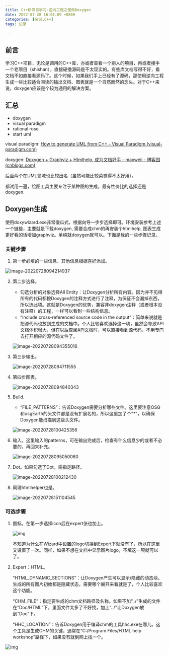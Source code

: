 ```yaml
---
title: C++新项目学习-逆向工程之使用Doxygen
date: 2022-07-28 16:01:09 +0800
categories: [杂记,C++]
tags: 记录

---
```


## 前言

学习C++项目，无论是调用的C++库，亦或者查看一个别人的项目，再或者接手一个老项目（shishan），直接硬撸源码是不太现实的。有些库文档写得不好，看文档不如直接看源码了。这个时候，如果我们手上已经有了源码，那使用逆向工程生成一些比较适合阅读的输出文档、图表就是一个自然而然的念头。对于C++来说，doxygen应该是个较为通用的解决方案。

## 汇总

- doxygen
- visual paradigm
- rational rose
- start uml

visual paradigm: [How to generate UML from C++ - Visual Paradigm (visual-paradigm.com)](https://circle.visual-paradigm.com/docs/code-engineering/instant-reverse/how-to-generate-uml-from-cpp/)

doxygen: [Doxygen + Graphviz + Htmlhelp, 成为文档好手 - maxweii - 博客园 (cnblogs.com)](https://www.cnblogs.com/weiqubo/archive/2011/08/30/2159643.html)

后面两个在UML领域也比较出名（虽然可能比较菜觉得不太好用）。

都试用一遍，绘图工具主要专注于某种图的生成，最有性价比的选择还是doxygen.

## Doxygen生成

使用doxywizard.exe非常傻瓜式，根据向导一步步选择即可。环境安装参考上述一个链接，主要就是下载doxygen, 需要合成chm的再安装个htmlhelp, 图表生成更好看的话增加graphviz。单纯就doxygen就可以。下面是我的一些步骤记录。

### 关键步骤

1. 第一步必填的一些信息，其他信息根据喜好添加。

![image-20220728094214937](https://raw.githubusercontent.com/Olimiya/PicBed/main/image-20220728094214937.png)

2. 第二步选择。

   - 勾选分析的对象选择All Entity：让Doxygen分析所有内容。因为并不见得所有的代码都按Doxygen的注释方式进行了注释，为保证不会漏掉东西，所以选此项。这就是Doxygen的优势，兼容非doxygen注释（或者根本没有注释）的工程，一样可以看到一些结构信息。
   - “Include cross-referenced source code in the output”：简单来说就是把源代码也放到生成的文档中。个人比较喜欢选择这一项，虽然会导致API文档体积增大，但在以后查阅API文档时，可以直接看到源代码，不用专门去打开相应的源代码文件了。

   ![image-20220728094355016](https://raw.githubusercontent.com/Olimiya/PicBed/main/image-20220728094355016.png)

3. 第三步输出。

   ![image-20220728094711555](https://raw.githubusercontent.com/Olimiya/PicBed/main/image-20220728094711555.png)

4. 第四步图表。

   ![image-20220728094840343](https://raw.githubusercontent.com/Olimiya/PicBed/main/image-20220728094840343.png)

5. Build.

   - “FILE_PATTERNS”：告诉Doxygen需要分析哪些文件。这里要注意OSG和osgEarth的头文件都是没有扩展名的，所以这里加了个“*”，以确保Doxygen能扫描到这些头文件。

   ![image-20220728100425356](https://raw.githubusercontent.com/Olimiya/PicBed/main/image-20220728100425356.png)

6. 输入。这里输入的patterns，可在输出完成后，检查有什么信息少的或者不必要的，再回来补充。

   ![image-20220728095050060](https://raw.githubusercontent.com/Olimiya/PicBed/main/image-20220728095050060.png)

6. Dot。如果勾选了Dot，需指定路径。

   ![image-20220728100212430](https://raw.githubusercontent.com/Olimiya/PicBed/main/image-20220728100212430.png)

8. 同理htmlhelper也是。

   ![image-20220728151104545](https://raw.githubusercontent.com/Olimiya/PicBed/main/image-20220728151104545.png)

### 可选步骤

1. 图标。在第一步选择icon后在expert张也加上。

   ![img](https://raw.githubusercontent.com/Olimiya/PicBed/main/clip_image002-16589732820631.jpg)

   不知道为什么在Wizard中设置的logo切换到Expert下就没有了，所以在这里又设置了一次。同样，如果不想在文档中显示图片logo，不填这一项就可以了。

2. Expert：HTML。

   “HTML_DYNAMIC_SECTIONS”：让Doxygen产生可以显示/隐藏的动态块。生成的所有图片初始都是隐藏状态，需要哪个展开来看就是了，个人比较喜欢这个功能。

   “CHM_FILE”：指定要生成的chm文档路径及名称。如果不加“../”生成的文件在“Doc/HTML”下，里面文件太多了不好找，加上“../”让Doxygen放到“Doc”下。

   “HHC_LOCATION”：告诉Doxygen用于编译chm的工具hhc.exe在哪儿。这个工具是生成CHM的关键，通常在“C:/Program Files/HTML help workshop”路径下，如果没有就到网上找一个。

![img](https://raw.githubusercontent.com/Olimiya/PicBed/main/clip_image002-16589734221812.jpg)



